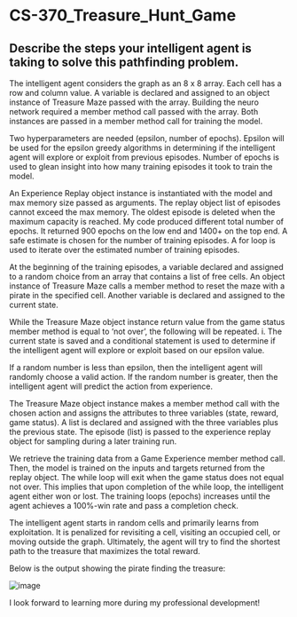 # CS-370_Treasure_Hunt_Game

## Describe the steps your intelligent agent is taking to solve this pathfinding problem.

The intelligent agent considers the graph as an 8 x 8 array. Each cell has a row and column value. A variable is declared and assigned to an object instance of Treasure Maze passed with the array. Building the neuro network required a member method call passed with the array. Both instances are passed in a member method call for training the model.

Two hyperparameters are needed (epsilon, number of epochs). Epsilon will be used for the epsilon greedy algorithms in determining if the intelligent agent will explore or exploit from previous episodes. Number of epochs is used to glean insight into how many training episodes it took to train the model.

An Experience Replay object instance is instantiated with the model and max memory size passed as arguments. The replay object list of episodes cannot exceed the max memory. The oldest episode is deleted when the maximum capacity is reached.
My code produced different total number of epochs. It returned 900 epochs on the low end and 1400+ on the top end. A safe estimate is chosen for the number of training episodes. A for loop is used to iterate over the estimated number of training episodes.

At the beginning of the training episodes, a variable declared and assigned to a random choice from an array that contains a list of free cells. An object instance of Treasure Maze calls a member method to reset the maze with a pirate in the specified cell. Another variable is declared and assigned to the current state.

While the Treasure Maze object instance return value from the game status member method is equal to ‘not over’, the following will be repeated. i.	The current state is saved and a conditional statement is used to determine if the intelligent agent will explore or exploit based on our epsilon value.

If a random number is less than epsilon, then the intelligent agent will randomly choose a valid action. If the random number is greater, then the intelligent agent will predict the action from experience.

The Treasure Maze object instance makes a member method call with the chosen action and assigns the attributes to three variables (state, reward, game status). A list is declared and assigned with the three variables plus the previous state. The episode (list) is passed to the experience replay object for sampling during a later training run.

We retrieve the training data from a Game Experience member method call. Then, the model is trained on the inputs and targets returned from the replay object.
The while loop will exit when the game status does not equal not over. This implies that upon completion of the while loop, the intelligent agent either won or lost. The training loops (epochs) increases until the agent achieves a 100%-win rate and pass a completion check.

The intelligent agent starts in random cells and primarily learns from exploitation. It is penalized for revisiting a cell, visiting an occupied cell, or moving outside the graph. Ultimately, the agent will try to find the shortest path to the treasure that maximizes the total reward.

Below is the output showing the pirate finding the treasure:

![image](https://github.com/mwesley8/CS-370_Treasure_Hunt_Game/assets/105822088/e501bddd-3a2e-4161-86be-7c815d658896)

I look forward to learning more during my professional development!
